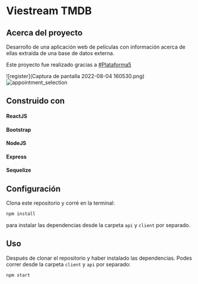 # Viestream TMDB  



## Acerca del proyecto 

Desarrollo de una aplicación web de películas
con información acerca de ellas extraída de
una base de datos externa.


Este proyecto fue realizado gracias a [#Plataforma5](https://www.plataforma5.la/) 

![register](Captura de pantalla 2022-08-04 160530.png)
![appointment_selection](https://user-images.githubusercontent.com/99486767/182872125-4dc88717-8583-4d50-bd6a-b8309f860c37.png)

## Construido con
#### ReactJS
#### Bootstrap
#### NodeJS
#### Express
#### Sequelize

## Configuración

Clona este repositorio y corré en la terminal:
```sh 
npm install
``` 
para instalar las dependencias desde la carpeta `api` y `client` por separado.

## Uso

Después de clonar el repositorio y haber instalado las dependencias. Podes correr desde la carpeta `client` y `api` por separado:
```sh 
npm start
```
